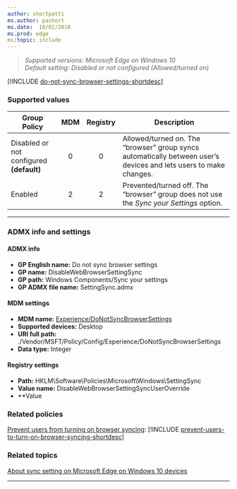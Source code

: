 ```yaml
---
author: shortpatti
ms.author: pashort
ms.date:  10/02/2018
ms.prod: edge
ms:topic: include
---
```


<!-- ## Do not sync browser settings  -->
>*Supported versions: Microsoft Edge on Windows 10*<br>
>*Default setting:  Disabled or not configured (Allowed/turned on)*

[!INCLUDE [do-not-sync-browser-settings-shortdesc](../shortdesc/do-not-sync-browser-settings-shortdesc.md)]

### Supported values

|Group Policy  |MDM |Registry |Description |
|---|:---:|:---:|---|
|Disabled or not configured<br>**(default)** |0 |0 |Allowed/turned on. The “browser” group syncs automatically between user’s devices and lets users to make changes. |
|Enabled |2 |2 |Prevented/turned off.  The “browser” group does not use the _Sync your Settings_ option. |
---


### ADMX info and settings
#### ADMX info
- **GP English name:** Do not sync browser settings
- **GP name:** DisableWebBrowserSettingSync
- **GP path:** Windows Components/Sync your settings
- **GP ADMX file name:** SettingSync.admx

#### MDM settings
- **MDM name:** [Experience/DoNotSyncBrowserSettings](https://docs.microsoft.com/windows/client-management/mdm/policy-csp-experience#experience-donotsyncbrowsersetting)
- **Supported devices:** Desktop
- **URI full path:** ./Vendor/MSFT/Policy/Config/Experience/DoNotSyncBrowserSettings
- **Data type:** Integer

#### Registry settings
- **Path:** HKLM\\Software\Policies\Microsoft\Windows\SettingSync
- **Value name:** DisableWebBrowserSettingSyncUserOverride
- **Value

### Related policies

[Prevent users from turning on browser syncing](../available-policies.md#prevent-users-from-turning-on-browser-syncing): [!INCLUDE [prevent-users-to-turn-on-browser-syncing-shortdesc](../shortdesc/prevent-users-to-turn-on-browser-syncing-shortdesc.md)]



### Related topics

[About sync setting on Microsoft Edge on Windows 10 devices](https://windows.microsoft.com/windows-10/about-sync-settings-on-windows-10-devices)
<p><p>
<hr>
